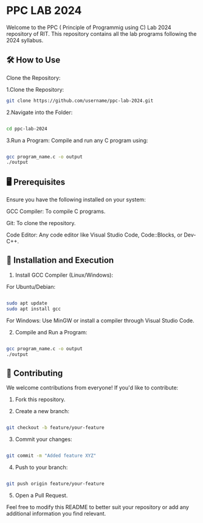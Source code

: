 
# PPC LAB 2024 
Welcome to the PPC ( Principle of Programmig using C) Lab 2024 repository of RIT. 
This repository contains all the lab programs following the 2024 syllabus.

## 🛠️ How to Use 


Clone the Repository:





1.Clone the Repository:


```bash
git clone https://github.com/username/ppc-lab-2024.git
```
2.Navigate into the Folder:
```bash

cd ppc-lab-2024
```
3.Run a Program: Compile and run any C program using:
```bash

gcc program_name.c -o output
./output
```

## 🖥️ Prerequisites
Ensure you have the following installed on your system:

GCC Compiler: To compile C programs.

Git: To clone the repository.

Code Editor: Any code editor like Visual Studio Code, Code::Blocks, or Dev-C++.


## 🚀 Installation and Execution
1. Install GCC Compiler (Linux/Windows):

For Ubuntu/Debian:
```bash

sudo apt update
sudo apt install gcc
```
For Windows: Use MinGW or install a compiler through Visual Studio Code.

2. Compile and Run a Program:

```bash

gcc program_name.c -o output
./output
```

## 🤝 Contributing
We welcome contributions from everyone! If you'd like to contribute:

1. Fork this repository.

2. Create a new branch:
```bash

git checkout -b feature/your-feature
```
3. Commit your changes:
```bash

git commit -m "Added feature XYZ"
```
4. Push to your branch:
```bash

git push origin feature/your-feature
```

5. Open a Pull Request.

Feel free to modify this README to better suit your repository or add any additional information you find relevant.